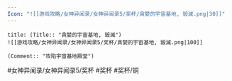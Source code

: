 ```yaml
---
Icon: "![[游戏攻略/女神异闻录/女神异闻录5/奖杯/貪婪的宇宙基地, 毀滅.png|30]]"
---
```

```ad-common-bronze-trophy
title: (Title:: "貪婪的宇宙基地, 毀滅")
![[游戏攻略/女神异闻录/女神异闻录5/奖杯/貪婪的宇宙基地, 毀滅.png|100]]

(Comment:: "攻陷宇宙基地殿堂")
```

#女神异闻录/女神异闻录5/奖杯 #奖杯 #奖杯/铜
